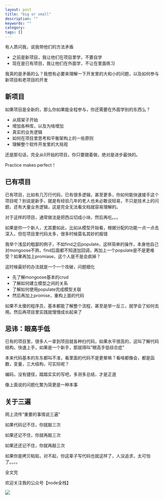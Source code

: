 ```yaml
---
layout: post
title: "big or small"
description: ""
keywords: ""
category: 
tags: []
---
```


有人质问我，说我带他们的方法矛盾

- 之前是新项目，我让他们在项目里学，不要自学
- 现在是已有项目，我让他们在外面学，不让在里面练习

我真的是矛盾的么？我想有必要来理解一下开发里的大和小的问题，以及如何参与新项目和老项目的开发

## 新项目

如果项目是全新的，那么你如果能全程参与，你还需要在外面学别的东西么？

- 从搭架子开始
- 增加各种库，以及为啥增加
- 真实的业务逻辑
- 如何在项目里思考和平衡架构上的一些原则
- 理解整个软件开发里的大局观

还是那句话，完全从0开始的项目，你只要跟着做，绝对是进步最快的。

Practice makes perfect！

## 已有项目

已有项目，比如有几万行代码，已有很多逻辑，甚至更多，你如何能快速接手这个项目呢？别说是新手，就是有经验几年的老人也未必敢说轻易，不只是技术上的问题，还有大量业务逻辑，这是完全无法看文档就容易理解的。

对于这样的项目，通常做法是把西瓜切成小块，然后再吃。。。

如果是你一个新人，尤其要如此，比如从模型开始看，根据分配的功能一点一点去深入，但在项目里代码太多，很多时候莫名其妙的报错

我举个浅显的粗鄙的例子，不如find之后populate，这样简单的操作，本身他自己对mongoose不熟，find后面都不知道加回调，再加上一个populate是不是更难受？如果再加上promiase，这个人是不是会疯掉？

这时候最好的办法就是一个一个攻破，问题细化

- 先了解mongoose基本的crud
- 了解如何建立模型之间的关系
- 了解如何使用populate完成模型关联
- 然后再加上promise，重构上面的代码

如果不太傻的程序员，基本都能了解整个流程，甚至是举一反三，就学会了如何去用。然后再项目里实践就慢慢成长起来了

## 忌讳：眼高手低

已有的项目里，很多人一拿到项目就各种扫代码，如果水平很高的，这叫了解代码结构，快速上手，如果是一个新手，那就得叫“眼高手低综合症”

本来代码基本的东东都叫不准，看里面的代码不是更晕嘛？看啥都像会，都是函数，变量，三大结构，可实际呢？

编码，没有捷径，踏踏实实的写吧，多测多总结，才是正道

像上面说的问题化繁为简更是一种本事

## 关于三遍

网上流传“重要的事情说三遍”

如果代码记不住，你就敲三次

如果还记不住，你就再敲三次

如果还还记不住，你就再敲三次

如果你是拷贝粘贴，对不起，你这辈子写代码也就这样了，人没追求，太可怕了。。。。


全文完

欢迎关注我的公众号【node全栈】

![](/img/node全栈-公众号.png)
